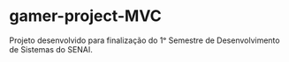 # gamer-project-MVC

Projeto desenvolvido para finalização do 1ᵒ Semestre de Desenvolvimento de Sistemas do SENAI. 
